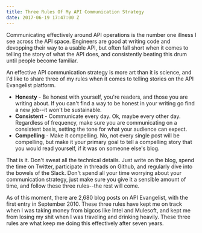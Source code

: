 ```yaml
---
title: Three Rules Of My API Communication Strategy
date: 2017-06-19 17:47:00 Z
---
```


Communicating effectively around API operations is the number one illness I see across the API space. Engineers are good at writing code and devopping their way to a usable API, but often fall short when it comes to telling the story of what the API does, and consistently beating this drum until people become familiar.

An effective API communication strategy is more art than it is science, and I'd like to share three of my rules when it comes to telling stories on the API Evangelist platform.

* **Honesty** - Be honest with yourself, you're readers, and those you are writing about. If you can't find a way to be honest in your writing go find a new job--it won't be sustainable.
* **Consistent** - Communicate every day. Ok, maybe every other day. Regardless of frequency, make sure you are communicating on a consistent basis, setting the tone for what your audience can expect.
* **Compelling** - Make it compelling. No, not every single post will be compelling, but make it your primary goal to tell a compelling story that you would read yourself, if it was on someone else's blog.

That is it. Don't sweat all the technical details. Just write on the blog, spend the time on Twitter, participate in threads on Github, and regularly dive into the bowels of the Slack. Don't spend all your time worrying about your communication strategy, just make sure you give it a sensible amount of time, and follow these three rules--the rest will come.

As of this moment, there are 2,680 blog posts on API Evangelist, with the first entry in September 2010. These three rules have kept me on track when I was taking money from bigcos like Intel and Mulesoft, and kept me from losing my shit when I was traveling and drinking heavily. These three rules are what keep me doing this effectively after seven years.